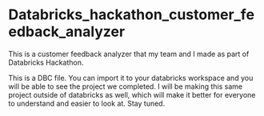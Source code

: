 # Databricks_hackathon_customer_feedback_analyzer
This is a customer feedback analyzer that my team and I made as part of Databricks Hackathon. 

This is a DBC file. You can import it to your databricks workspace and you will be able to see the project we completed.
I will be making this same project outside of databricks as well, which will make it better for everyone to understand and easier to look at. Stay tuned.
